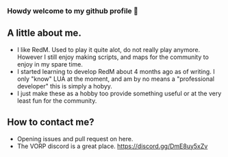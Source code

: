 ### Howdy welcome to my github profile 👋

## A little about me.
- I like RedM. Used to play it quite alot, do not really play anymore. However I still enjoy making scripts, and maps for the community to enjoy in my spare time.
- I started learning to develop RedM about 4 months ago as of writing. I only "know" LUA at the moment, and am by no means a "professional developer" this is simply a hobyy.
- I just make these as a hobby too provide something useful or at the very least fun for the community.

## How to contact me?
- Opening issues and pull request on here.
- The VORP discord is a great place. https://discord.gg/DmE8uy5xZv


